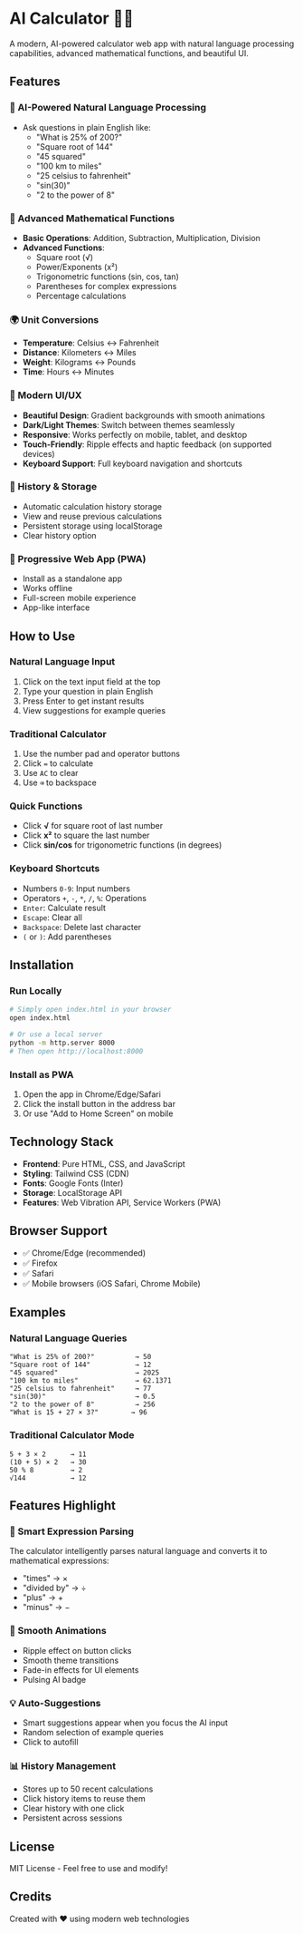 # AI Calculator 🧮✨

A modern, AI-powered calculator web app with natural language processing capabilities, advanced mathematical functions, and beautiful UI.

## Features

### 🤖 AI-Powered Natural Language Processing
- Ask questions in plain English like:
  - "What is 25% of 200?"
  - "Square root of 144"
  - "45 squared"
  - "100 km to miles"
  - "25 celsius to fahrenheit"
  - "sin(30)"
  - "2 to the power of 8"

### 🔢 Advanced Mathematical Functions
- **Basic Operations**: Addition, Subtraction, Multiplication, Division
- **Advanced Functions**:
  - Square root (√)
  - Power/Exponents (x²)
  - Trigonometric functions (sin, cos, tan)
  - Parentheses for complex expressions
  - Percentage calculations

### 🌍 Unit Conversions
- **Temperature**: Celsius ↔ Fahrenheit
- **Distance**: Kilometers ↔ Miles
- **Weight**: Kilograms ↔ Pounds
- **Time**: Hours ↔ Minutes

### 🎨 Modern UI/UX
- **Beautiful Design**: Gradient backgrounds with smooth animations
- **Dark/Light Themes**: Switch between themes seamlessly
- **Responsive**: Works perfectly on mobile, tablet, and desktop
- **Touch-Friendly**: Ripple effects and haptic feedback (on supported devices)
- **Keyboard Support**: Full keyboard navigation and shortcuts

### 💾 History & Storage
- Automatic calculation history storage
- View and reuse previous calculations
- Persistent storage using localStorage
- Clear history option

### 📱 Progressive Web App (PWA)
- Install as a standalone app
- Works offline
- Full-screen mobile experience
- App-like interface

## How to Use

### Natural Language Input
1. Click on the text input field at the top
2. Type your question in plain English
3. Press Enter to get instant results
4. View suggestions for example queries

### Traditional Calculator
1. Use the number pad and operator buttons
2. Click `=` to calculate
3. Use `AC` to clear
4. Use `⌫` to backspace

### Quick Functions
- Click **√** for square root of last number
- Click **x²** to square the last number
- Click **sin/cos** for trigonometric functions (in degrees)

### Keyboard Shortcuts
- Numbers `0-9`: Input numbers
- Operators `+`, `-`, `*`, `/`, `%`: Operations
- `Enter`: Calculate result
- `Escape`: Clear all
- `Backspace`: Delete last character
- `(` or `)`: Add parentheses

## Installation

### Run Locally
```bash
# Simply open index.html in your browser
open index.html

# Or use a local server
python -m http.server 8000
# Then open http://localhost:8000
```

### Install as PWA
1. Open the app in Chrome/Edge/Safari
2. Click the install button in the address bar
3. Or use "Add to Home Screen" on mobile

## Technology Stack

- **Frontend**: Pure HTML, CSS, and JavaScript
- **Styling**: Tailwind CSS (CDN)
- **Fonts**: Google Fonts (Inter)
- **Storage**: LocalStorage API
- **Features**: Web Vibration API, Service Workers (PWA)

## Browser Support

- ✅ Chrome/Edge (recommended)
- ✅ Firefox
- ✅ Safari
- ✅ Mobile browsers (iOS Safari, Chrome Mobile)

## Examples

### Natural Language Queries
```
"What is 25% of 200?"          → 50
"Square root of 144"           → 12
"45 squared"                   → 2025
"100 km to miles"              → 62.1371
"25 celsius to fahrenheit"     → 77
"sin(30)"                      → 0.5
"2 to the power of 8"          → 256
"What is 15 + 27 × 3?"        → 96
```

### Traditional Calculator Mode
```
5 + 3 × 2      → 11
(10 + 5) × 2   → 30
50 % 8         → 2
√144           → 12
```

## Features Highlight

### 🎯 Smart Expression Parsing
The calculator intelligently parses natural language and converts it to mathematical expressions:
- "times" → ×
- "divided by" → ÷
- "plus" → +
- "minus" → −

### 🎨 Smooth Animations
- Ripple effect on button clicks
- Smooth theme transitions
- Fade-in effects for UI elements
- Pulsing AI badge

### 💡 Auto-Suggestions
- Smart suggestions appear when you focus the AI input
- Random selection of example queries
- Click to autofill

### 📊 History Management
- Stores up to 50 recent calculations
- Click history items to reuse them
- Clear history with one click
- Persistent across sessions

## License

MIT License - Feel free to use and modify!

## Credits

Created with ❤️ using modern web technologies
